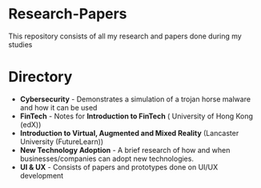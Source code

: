 # Research-Papers
This repository consists of all my research and papers done during my studies

# Directory
* **Cybersecurity** - Demonstrates a simulation of a trojan horse malware and how it can be used 
* **FinTech** - Notes for **Introduction to FinTech** ( University of Hong Kong (edX)) 
* **Introduction to Virtual, Augmented and Mixed Reality** (Lancaster University (FutureLearn))
* **New Technology Adoption** - A brief research of how and when businesses/companies can adopt new technologies.
* **UI & UX** - Consists of papers and prototypes done on UI/UX development 
